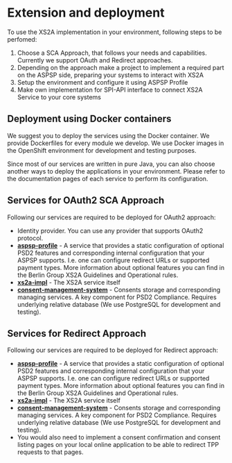 # Extension and deployment

To use the XS2A implementation in your environment, following steps to be perfomed:
1. Choose a SCA Approach, that follows your needs and capabilities. Currently we support OAuth and Redirect approaches.
2. Depending on the approach make a project to implement a required part on the ASPSP side, preparing your systems to interact with XS2A
3. Setup the environment and configure it using ASPSP Profile
4. Make own implementation for SPI-API interface to connect XS2A Service to your core systems

## Deployment using Docker containers

We suggest you to deploy the services using the Docker container. We provide Dockerfiles for every module we develop.
We use Docker images in the OpenShift environment for development and testing purposes.

Since most of our services are written in pure Java, you can also choose another ways to deploy the applications in your environment.
Please refer to the documentation pages of each service to perform its configuration.

## Services for OAuth2 SCA Approach
Following our services are required to be deployed for OAuth2 approach:
* Identity provider. You can use any provider that supports OAuth2 protocol.
* **[aspsp-profile](../aspsp-profile/README.md)** - A service that provides a static configuration of optional PSD2 features and corresponding internal configuration that your ASPSP supports. I.e. one can configure redirect URLs or supported payment types.
More information about optional features you can find in the Berlin Group XS2A Guidelines and Operational rules.
* **[xs2a-impl](../xs2a-impl/README.md)** - The XS2A service itself
* **[consent-management-system](../consent-management-system/README.md)** - Consents storage and corresponding managing services. A key component for PSD2 Compliance.
Requires underlying relative database (We use PostgreSQL for development and testing).

## Services for Redirect Approach
Following our services are required to be deployed for Redirect approach:
* **[aspsp-profile](../aspsp-profile/README.md)** - A service that provides a static configuration of optional PSD2 features and corresponding internal configuration that your ASPSP supports. I.e. one can configure redirect URLs or supported payment types.
More information about optional features you can find in the Berlin Group XS2A Guidelines and Operational rules.
* **[xs2a-impl](../xs2a-impl/README.md)** - The XS2A service itself
* **[consent-management-system](../consent-management-system/README.md)** - Consents storage and corresponding managing services. A key component for PSD2 Compliance.
Requires underlying relative database (We use PostgreSQL for development and testing).
* You would also need to implement a consent confirmation and consent listing pages on your local online application to be able to redirect TPP requests to that pages.



